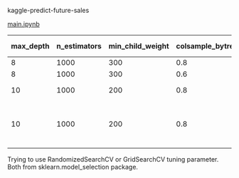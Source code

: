 kaggle-predict-future-sales

[main.ipynb](https://nbviewer.jupyter.org/github/charlychiu/kaggle-predict-future-sales/blob/master/main.ipynb)

|max_depth|n_estimators|min_child_weight|colsample_bytree|validation_0|validation_1|submit score|note|
|--|--|--|--|--|--|--|--|
|8|1000|300|0.8|0.813137|0.905782|0.90646|*best one|
|8|1000|300|0.6|0.820428|0.904658|0.91788||
|10|1000|200|0.8|0.804821|0.901044|0.92135|seems that overfitting|
|10|1000|200|0.8|0.825712|0.906237|0.91378|remain only feature importance top 25 |

Trying to use RandomizedSearchCV or GridSearchCV tuning parameter.  
Both from sklearn.model_selection package.

